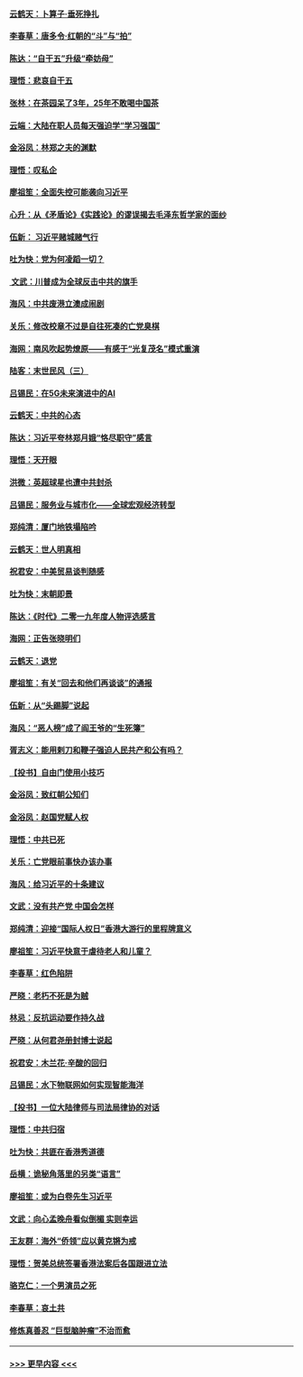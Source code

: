 #### [云鹤天：卜算子‧垂死挣扎](../pages/nsc993/n11739956.md?t=12231844) 
#### [李春草：唐多令‧红朝的“斗”与“拍”](../pages/nsc993/n11739830.md?t=12231844) 
#### [陈达：“自干五”升级“牵妨母”](../pages/nsc993/n11739724.md?t=12231844) 
#### [理悟：悲哀自干五](../pages/nsc993/n11739547.md?t=12231844) 
#### [张林：在茶园呆了3年，25年不敢喝中国茶](../pages/nsc993/n11739240.md?t=12231844) 
#### [云端：大陆在职人员每天强迫学“学习强国”](../pages/nsc993/n11738735.md?t=12231844) 
#### [金浴凤：林郑之夫的渊默](../pages/nsc993/n11737735.md?t=12231844) 
#### [理悟：叹私企](../pages/nsc993/n11737715.md?t=12231844) 
#### [廖祖笙：全面失控可能袭向习近平](../pages/nsc993/n11737704.md?t=12231844) 
#### [心升：从《矛盾论》《实践论》的谬误揭去毛泽东哲学家的面纱](../pages/nsc993/n11736962.md?t=12231844) 
#### [伍新： 习近平赌城赌气行](../pages/nsc993/n11736929.md?t=12231844) 
#### [吐为快：党为何凌蹈一切？](../pages/nsc993/n11736915.md?t=12231844) 
#### [ 文武：川普成为全球反击中共的旗手](../pages/nsc993/n11736882.md?t=12231844) 
#### [海风：中共废港立澳成闹剧](../pages/nsc993/n11735857.md?t=12231844) 
#### [关乐：修改校章不过是自往死凑的亡党臭棋](../pages/nsc993/n11735097.md?t=12231844) 
#### [海网：南风吹起势燎原——有感于“光复茂名”模式重演](../pages/nsc993/n11732308.md?t=12231844) 
#### [陆客：末世民风（三）](../pages/nsc993/n11732211.md?t=12231844) 
#### [吕锡民：在5G未来演进中的AI](../pages/nsc993/n11730010.md?t=12231844) 
#### [云鹤天：中共的心态](../pages/nsc993/n11729906.md?t=12231844) 
#### [陈达：习近平夸林郑月娥“恪尽职守”感言](../pages/nsc993/n11729881.md?t=12231844) 
#### [理悟：天开眼](../pages/nsc993/n11729699.md?t=12231844) 
#### [洪微：英超球星也遭中共封杀](../pages/nsc993/n11727243.md?t=12231844) 
#### [吕锡民：服务业与城市化——全球宏观经济转型](../pages/nsc993/n11725845.md?t=12231844) 
#### [郑纯清：厦门地铁塌陷吟](../pages/nsc993/n11725813.md?t=12231844) 
#### [云鹤天：世人明真相](../pages/nsc993/n11725621.md?t=12231844) 
#### [祝君安：中美贸易谈判随感](../pages/nsc993/n11725609.md?t=12231844) 
#### [吐为快：末朝即景](../pages/nsc993/n11723365.md?t=12231844) 
#### [陈达：《时代》二零一九年度人物评选感言](../pages/nsc993/n11723337.md?t=12231844) 
#### [海网：正告张晓明们](../pages/nsc993/n11723228.md?t=12231844) 
#### [云鹤天：退党](../pages/nsc993/n11723056.md?t=12231844) 
#### [廖祖笙：有关“回去和他们再谈谈”的通报](../pages/nsc993/n11722442.md?t=12231844) 
#### [伍新：从“头踢脚”说起](../pages/nsc993/n11722429.md?t=12231844) 
#### [海风：“恶人榜”成了阎王爷的“生死簿”](../pages/nsc993/n11722272.md?t=12231844) 
#### [胥志义：能用剌刀和鞭子强迫人民共产和公有吗？](../pages/nsc993/n11720569.md?t=12231844) 
#### [【投书】自由门使用小技巧](../pages/nsc993/n11720180.md?t=12231844) 
#### [金浴凤：致红朝公知们](../pages/nsc993/n11720563.md?t=12231844) 
#### [金浴凤：赵国党赋人权](../pages/nsc993/n11720533.md?t=12231844) 
#### [理悟：中共已死](../pages/nsc993/n11720233.md?t=12231844) 
#### [关乐：亡党眼前事快办该办事](../pages/nsc993/n11719160.md?t=12231844) 
#### [海风：给习近平的十条建议](../pages/nsc993/n11717616.md?t=12231844) 
#### [文武：没有共产党 中国会怎样](../pages/nsc993/n11717584.md?t=12231844) 
#### [郑纯清：迎接“国际人权日”香港大游行的里程牌意义](../pages/nsc993/n11717417.md?t=12231844) 
#### [廖祖笙：习近平快意于虐待老人和儿童？](../pages/nsc993/n11715313.md?t=12231844) 
#### [李春草：红色陷阱](../pages/nsc993/n11715029.md?t=12231844) 
#### [严晓：老朽不死是为贼](../pages/nsc993/n11712910.md?t=12231844) 
#### [林忌：反抗运动要作持久战](../pages/nsc993/n11712623.md?t=12231844) 
#### [严晓：从何君尧册封博士说起](../pages/nsc993/n11712465.md?t=12231844) 
#### [祝君安：木兰花·辛酸的回归](../pages/nsc993/n11712381.md?t=12231844) 
#### [吕锡民：水下物联网如何实现智能海洋](../pages/nsc993/n11711158.md?t=12231844) 
#### [【投书】一位大陆律师与司法局律协的对话](../pages/nsc993/n11709675.md?t=12231844) 
#### [理悟：中共归宿](../pages/nsc993/n11710059.md?t=12231844) 
#### [吐为快：共匪在香港秀道德](../pages/nsc993/n11709979.md?t=12231844) 
#### [岳横：诡秘角落里的另类“语言”](../pages/nsc993/n11709792.md?t=12231844) 
#### [廖祖笙：或为白卷先生习近平](../pages/nsc993/n11708330.md?t=12231844) 
#### [文武：向心孟晚舟看似倒楣 实则幸运](../pages/nsc993/n11708236.md?t=12231844) 
#### [王友群：海外“侨领”应以黄克锵为戒](../pages/nsc993/n11706176.md?t=12231844) 
#### [理悟：贺美总统签署香港法案后各国跟进立法](../pages/nsc993/n11706853.md?t=12231844) 
#### [骆克仁：一个男演员之死](../pages/nsc993/n11706677.md?t=12231844) 
#### [李春草：哀土共](../pages/nsc993/n11706255.md?t=12231844) 
#### [修炼真善忍 “巨型脑肿瘤”不治而愈](../pages/nsc993/n11705340.md?t=12231844) 

----
#### [ >>> 更早内容 <<< ](../indexes/nsc993-earlier.md)
